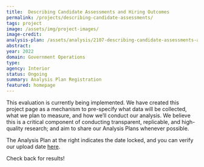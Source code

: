 ```yaml
---
title:  Describing Candidate Assessments and Hiring Outcomes
permalink: /projects/describing-candidate-assessments/
tags: project  
image: /assets/img/project-images/  
image-credit: 
analysis-plan: /assets/analysis/2107-describing-candidate-assessments-analysis-plan.pdf
abstract: 
year: 2022  
domain: Government Operations
type: 
agency: Interior
status: Ongoing
summary: Analysis Plan Registration
featured: homepage
---
```

This evaluation is currently being implemented. We have created this project page as a mechanism to pre-specify what data will be collected, what we plan to measure, and how we’ll conduct our analysis. We believe this is a critical component of conducting transparent, replicable, and high-quality research; and aim to share our Analysis Plans whenever possible.

The Analysis Plan at the right indicates the date locked, and you can verify our upload date <a href="https://github.com/gsa-oes/office-of-evaluation-sciences/commits/master/assets/analysis/2107-describing-candidate-assessments-analysis-plan.pdf">here</a>. 

Check back for results!
